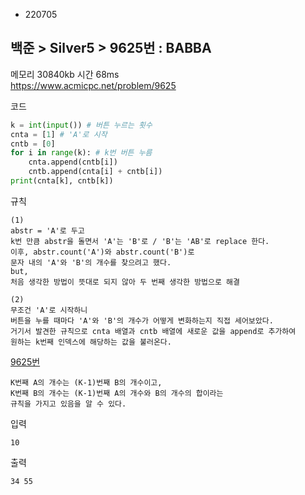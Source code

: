 - 220705
##  백준 > Silver5 > 9625번 : BABBA
메모리 30840kb 시간 68ms  
https://www.acmicpc.net/problem/9625  

코드
```python
k = int(input()) # 버튼 누르는 횟수
cnta = [1] # 'A'로 시작
cntb = [0]
for i in range(k): # k번 버튼 누름
    cnta.append(cntb[i])
    cntb.append(cnta[i] + cntb[i])
print(cnta[k], cntb[k])
```

규칙
```
(1)
abstr = 'A'로 두고
k번 만큼 abstr을 돌면서 'A'는 'B'로 / 'B'는 'AB'로 replace 한다.
이후, abstr.count('A')와 abstr.count('B')로
문자 내의 'A'와 'B'의 개수를 찾으려고 했다.
but, 
처음 생각한 방법이 뜻대로 되지 않아 두 번째 생각한 방법으로 해결

(2)
무조건 'A'로 시작하니
버튼을 누를 때마다 'A'와 'B'의 개수가 어떻게 변화하는지 직접 세어보았다.
거기서 발견한 규칙으로 cnta 배열과 cntb 배열에 새로운 값을 append로 추가하여
원하는 k번째 인덱스에 해당하는 값을 불러온다.
```
[9625번](./Image/9625.jpg)
```
K번째 A의 개수는 (K-1)번째 B의 개수이고,
K번째 B의 개수는 (K-1)번째 A의 개수와 B의 개수의 합이라는
규칙을 가지고 있음을 알 수 있다.
```

입력
```
10
```

출력
```
34 55
```